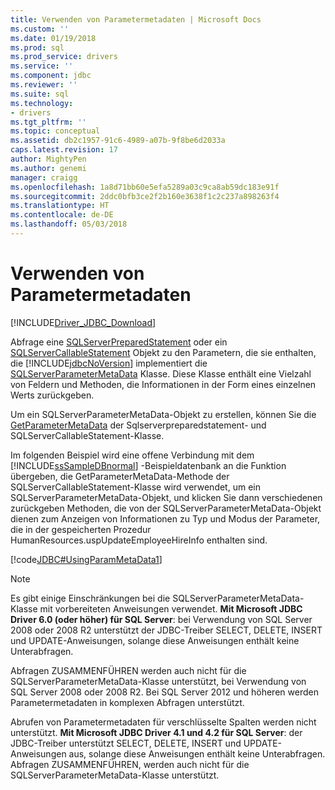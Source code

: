 ```yaml
---
title: Verwenden von Parametermetadaten | Microsoft Docs
ms.custom: ''
ms.date: 01/19/2018
ms.prod: sql
ms.prod_service: drivers
ms.service: ''
ms.component: jdbc
ms.reviewer: ''
ms.suite: sql
ms.technology:
- drivers
ms.tgt_pltfrm: ''
ms.topic: conceptual
ms.assetid: db2c1957-91c6-4989-a07b-9f8be6d2033a
caps.latest.revision: 17
author: MightyPen
ms.author: genemi
manager: craigg
ms.openlocfilehash: 1a8d71bb60e5efa5289a03c9ca8ab59dc183e91f
ms.sourcegitcommit: 2ddc0bfb3ce2f2b160e3638f1c2c237a898263f4
ms.translationtype: HT
ms.contentlocale: de-DE
ms.lasthandoff: 05/03/2018
---
```

# <a name="using-parameter-metadata"></a>Verwenden von Parametermetadaten
[!INCLUDE[Driver_JDBC_Download](../../includes/driver_jdbc_download.md)]

  Abfrage eine [SQLServerPreparedStatement](../../connect/jdbc/reference/sqlserverpreparedstatement-class.md) oder ein [SQLServerCallableStatement](../../connect/jdbc/reference/sqlservercallablestatement-class.md) Objekt zu den Parametern, die sie enthalten, die [!INCLUDE[jdbcNoVersion](../../includes/jdbcnoversion_md.md)] implementiert die [ SQLServerParameterMetaData](../../connect/jdbc/reference/sqlserverparametermetadata-class.md) Klasse. Diese Klasse enthält eine Vielzahl von Feldern und Methoden, die Informationen in der Form eines einzelnen Werts zurückgeben.  
  
 Um ein SQLServerParameterMetaData-Objekt zu erstellen, können Sie die [GetParameterMetaData](../../connect/jdbc/reference/getparametermetadata-method-sqlserverpreparedstatement.md) der Sqlserverpreparedstatement- und SQLServerCallableStatement-Klasse.  
  
 Im folgenden Beispiel wird eine offene Verbindung mit dem [!INCLUDE[ssSampleDBnormal](../../includes/sssampledbnormal_md.md)] -Beispieldatenbank an die Funktion übergeben, die GetParameterMetaData-Methode der SQLServerCallableStatement-Klasse wird verwendet, um ein SQLServerParameterMetaData-Objekt, und klicken Sie dann verschiedenen zurückgeben Methoden, die von der SQLServerParameterMetaData-Objekt dienen zum Anzeigen von Informationen zu Typ und Modus der Parameter, die in der gespeicherten Prozedur HumanResources.uspUpdateEmployeeHireInfo enthalten sind.  
  
 [!code[JDBC#UsingParamMetaData1](../../connect/jdbc/codesnippet/Java/using-parameter-metadata_1.java)]  
    
> [!NOTE]  
Es gibt einige Einschränkungen bei die SQLServerParameterMetaData-Klasse mit vorbereiteten Anweisungen verwendet. 
**Mit Microsoft JDBC Driver 6.0 (oder höher) für SQL Server**: bei Verwendung von SQL Server 2008 oder 2008 R2 unterstützt der JDBC-Treiber SELECT, DELETE, INSERT und UPDATE-Anweisungen, solange diese Anweisungen enthält keine Unterabfragen.  

Abfragen ZUSAMMENFÜHREN werden auch nicht für die SQLServerParameterMetaData-Klasse unterstützt, bei Verwendung von SQL Server 2008 oder 2008 R2. Bei SQL Server 2012 und höheren werden Parametermetadaten in komplexen Abfragen unterstützt.  

Abrufen von Parametermetadaten für verschlüsselte Spalten werden nicht unterstützt. **Mit Microsoft JDBC Driver 4.1 und 4.2 für SQL Server**: der JDBC-Treiber unterstützt SELECT, DELETE, INSERT und UPDATE-Anweisungen aus, solange diese Anweisungen enthält keine Unterabfragen. Abfragen ZUSAMMENFÜHREN, werden auch nicht für die SQLServerParameterMetaData-Klasse unterstützt.  
  
  
